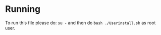 # Running
To run this file please do: ```su -``` and then do ```bash ./Userinstall.sh``` as root user.